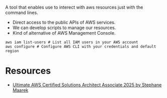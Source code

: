 A tool that enables use to interect with aws resources just with the command lines.

* Direct access to the public APIs of AWS services.
* We can develop scripts to manage our resources.
* Kind of alternative of AWS Management Console.

```shell
aws iam list-users # List all IAM users in your AWS account
aws configure # Configure AWS CLI with your credentials and default region
```

# Resources
* [Ultimate AWS Certified Solutions Architect Associate 2025 by Stephane Maarek](https://www.udemy.com/course/aws-certified-solutions-architect-associate-saa-c03)